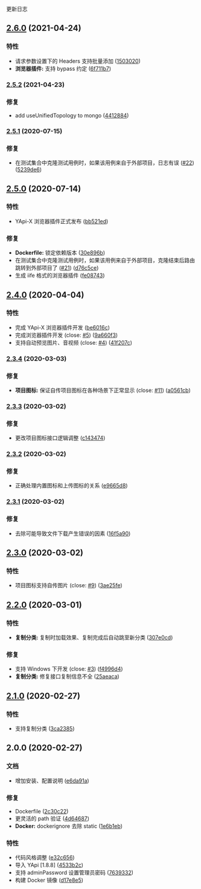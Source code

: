 更新日志
## [2.6.0](https://github.com/fjc0k/yapi-x/compare/v2.5.2...v2.6.0) (2021-04-24)


### 特性

* 请求参数设置下的 Headers 支持批量添加 ([1503020](https://github.com/fjc0k/yapi-x/commit/150302041eb46d414668ed2aef7f150c14c676fd))
* **浏览器插件:** 支持 bypass 约定 ([6f711b7](https://github.com/fjc0k/yapi-x/commit/6f711b7c0d06c7b3f472085a3099e235b24c074e))

### [2.5.2](https://github.com/fjc0k/yapi-x/compare/v2.5.1...v2.5.2) (2021-04-23)


### 修复

* add useUnifiedTopology to mongo ([4412884](https://github.com/fjc0k/yapi-x/commit/441288404c081dc57c279278efbe58c1e7412f88))

### [2.5.1](https://github.com/fjc0k/yapi-x/compare/v2.5.0...v2.5.1) (2020-07-15)


### 修复

* 在测试集合中克隆测试用例时，如果该用例来自于外部项目，日志有误 ([#22](https://github.com/fjc0k/yapi-x/issues/22)) ([5239de6](https://github.com/fjc0k/yapi-x/commit/5239de63c68ed6a91f8f62fd02f8cafe0fd4fc49))

## [2.5.0](https://github.com/fjc0k/yapi-x/compare/v2.4.0...v2.5.0) (2020-07-14)


### 特性

* YApi-X 浏览器插件正式发布 ([bb521ed](https://github.com/fjc0k/yapi-x/commit/bb521ed7bd4cf6a19e3b8ecc1b45220746b4ea8e))


### 修复

* **Dockerfile:** 锁定依赖版本 ([30e896b](https://github.com/fjc0k/yapi-x/commit/30e896b5ff1a71130e8c831a2eab9f89548a98fe))
* 在测试集合中克隆测试用例时，如果该用例来自于外部项目，克隆结束后路由跳转到外部项目了 ([#21](https://github.com/fjc0k/yapi-x/issues/21)) ([d76c5ce](https://github.com/fjc0k/yapi-x/commit/d76c5ce10db26bb6bd40890accef7cadb1b9c56a))
* 生成 iife 格式的浏览器插件 ([fe08743](https://github.com/fjc0k/yapi-x/commit/fe08743e76a857a023c66d953367bc1e7f91e0ca))

## [2.4.0](https://github.com/fjc0k/yapi-x/compare/v2.3.4...v2.4.0) (2020-04-04)


### 特性

* 完成 YApi-X 浏览器插件开发 ([be6016c](https://github.com/fjc0k/yapi-x/commit/be6016cdf3217cc32b40bf55cbf417bdd953833a))
* 完成浏览器插件开发 (close: [#5](https://github.com/fjc0k/yapi-x/issues/5)) ([9a660f3](https://github.com/fjc0k/yapi-x/commit/9a660f3fa436b38801ac8ec435a5bdd2c401d530))
* 支持自动预览图片、音视频 (close: [#4](https://github.com/fjc0k/yapi-x/issues/4)) ([41f207c](https://github.com/fjc0k/yapi-x/commit/41f207ce21853d011e154c3e3a1a1895f9d4f51d))

### [2.3.4](https://github.com/fjc0k/yapi-x/compare/v2.3.3...v2.3.4) (2020-03-03)


### 修复

* **项目图标:** 保证自传项目图标在各种场景下正常显示 (close: [#11](https://github.com/fjc0k/yapi-x/issues/11)) ([a0561cb](https://github.com/fjc0k/yapi-x/commit/a0561cb2333b38c1c42a21f6c7b54cadc43b472f))

### [2.3.3](https://github.com/fjc0k/yapi-x/compare/v2.3.2...v2.3.3) (2020-03-02)


### 修复

* 更改项目图标接口逻辑调整 ([c143474](https://github.com/fjc0k/yapi-x/commit/c143474dbf5d609032d9aad0bf3ebb4706631b3f))

### [2.3.2](https://github.com/fjc0k/yapi-x/compare/v2.3.1...v2.3.2) (2020-03-02)


### 修复

* 正确处理内置图标和上传图标的关系 ([e9665d8](https://github.com/fjc0k/yapi-x/commit/e9665d8ab19a7c98be51642bf998fd313e7d04cf))

### [2.3.1](https://github.com/fjc0k/yapi-x/compare/v2.3.0...v2.3.1) (2020-03-02)


### 修复

* 去除可能导致文件下载产生错误的因素 ([16f5a90](https://github.com/fjc0k/yapi-x/commit/16f5a909e207ed7b4450def97b6951345fe351ac))

## [2.3.0](https://github.com/fjc0k/yapi-x/compare/v2.2.0...v2.3.0) (2020-03-02)


### 特性

* 项目图标支持自传图片 (close: [#9](https://github.com/fjc0k/yapi-x/issues/9)) ([3ae25fe](https://github.com/fjc0k/yapi-x/commit/3ae25fe9dfe0dd9f701723e5e438fb05f65b881e))

## [2.2.0](https://github.com/fjc0k/yapi-x/compare/v2.1.0...v2.2.0) (2020-03-01)


### 特性

* **复制分类:** 复制时加载效果、复制完成后自动跳至新分类 ([307e0cd](https://github.com/fjc0k/yapi-x/commit/307e0cdee53ea87faa637173bdc44968076e1558))


### 修复

* 支持 Windows 下开发 (close: [#3](https://github.com/fjc0k/yapi-x/issues/3)) ([f4996d4](https://github.com/fjc0k/yapi-x/commit/f4996d4939d45044874cc33129f1dcb07fb8ac3f))
* **复制分类:** 修复接口复制信息不全 ([25aeaca](https://github.com/fjc0k/yapi-x/commit/25aeacaa6c75cc7e945dc8b81400c4dddc7e20d5))

## [2.1.0](https://github.com/fjc0k/yapi-x/compare/v2.0.0...v2.1.0) (2020-02-27)


### 特性

* 支持复制分类 ([3ca2385](https://github.com/fjc0k/yapi-x/commit/3ca2385f861a210811cf7cbc53a9670583d1ff12))

## 2.0.0 (2020-02-27)


### 文档

* 增加安装、配置说明 ([e6da91a](https://github.com/fjc0k/yapi-x/commit/e6da91a125704f55c963f975b171da66996c8be4))


### 修复

* Dockerfile ([2c30c22](https://github.com/fjc0k/yapi-x/commit/2c30c222c78231172407fe0a90465d14bb4afca1))
* 更灵活的 path 验证 ([4d64687](https://github.com/fjc0k/yapi-x/commit/4d646870d1a2d5ad9dead076d5b8fd1f42804e82))
* **Docker:** dockerignore 去除 static ([1e6b1eb](https://github.com/fjc0k/yapi-x/commit/1e6b1eb5a723b2e018da920e3b7e74611f3f1015))


### 特性

* 代码风格调整 ([e32c656](https://github.com/fjc0k/yapi-x/commit/e32c65659d24e26fb9dd22ee9876d3b52dbcd55e))
* 导入 YApi [1.8.8] ([4533b2c](https://github.com/fjc0k/yapi-x/commit/4533b2c726932028ac7726f299b5189b3a6c0994))
* 支持 adminPassword 设置管理员密码 ([7639332](https://github.com/fjc0k/yapi-x/commit/7639332de9e5e42e80ab408a3ea9170db367917b))
* 构建 Docker 镜像 ([d17e8e5](https://github.com/fjc0k/yapi-x/commit/d17e8e58138bd0491c14f542bbee35234da299ca))
